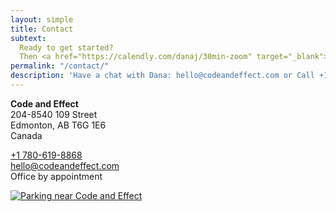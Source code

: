 ```yaml
---
layout: simple
title: Contact
subtext:
  Ready to get started?
  Then <a href="https://calendly.com/danaj/30min-zoom" target="_blank">click here</a> to book a call with Dana. <br />Can't wait to hear from you :)
permalink: "/contact/"
description: 'Have a chat with Dana: hello@codeandeffect.com or Call +1 780‑619‑8868'
---
```



<div class="row mb-5">
  <div class="col-md-3">
    <p>
      <strong>Code and Effect</strong>
      <br>
      204-8540 109 Street
      <br>
      Edmonton, AB T6G 1E6
      <br>
      Canada
      <br>
    </p>
    <p>
      <a href="tel:+17806198868">+1 780-619-8868</a>
      <br>
      <a href="mailto:hello@codeandeffect.com?subject=hey%20Dana!" target="_blank">hello@codeandeffect.com</a>
      <br>
      Office by appointment
    </p>
  </div>
  <div class="col-md-9">
    <a href="https://g.page/codeandeffect?share">
      <img src="{{ "/assets/images/code-and-effect-parking-map.png" | absolute_url }}" alt="Parking near Code and Effect" class="img-fluid">
    </a>
  </div>
</div>

